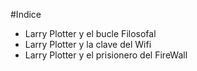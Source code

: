 #Indice
* Larry Plotter y el bucle Filosofal
* Larry Plotter y la clave del Wifi
* Larry Plotter y el prisionero del FireWall